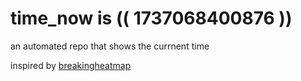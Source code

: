 # time_now is (( 1737068400876 ))

an automated repo that shows the currnent time

inspired by [breakingheatmap](https://github.com/breakingheatmap/breakingheatmap)